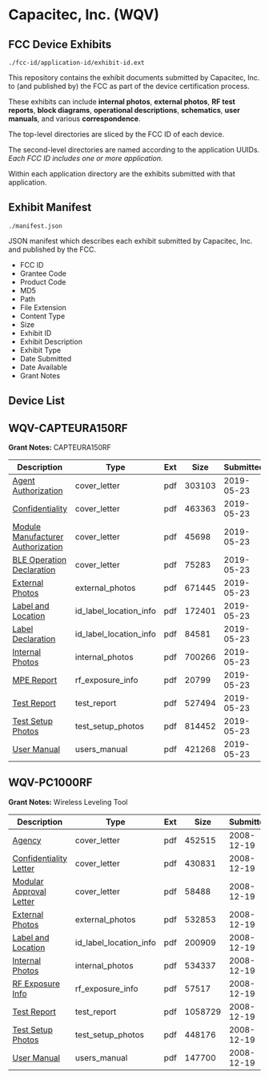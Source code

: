 # Capacitec, Inc. (WQV)
## FCC Device Exhibits

```
./fcc-id/application-id/exhibit-id.ext
```

This repository contains the exhibit documents submitted by Capacitec, Inc. to (and published by) the FCC as part of the device certification process.

These exhibits can include **internal photos**, **external photos**, **RF test reports**, **block diagrams**, **operational descriptions**, **schematics**, **user manuals**, and various **correspondence**.

The top-level directories are sliced by the FCC ID of each device.

The second-level directories are named according to the application UUIDs. *Each FCC ID includes one or more application.*

Within each application directory are the exhibits submitted with that application. 

## Exhibit Manifest

```
./manifest.json
```

JSON manifest which describes each exhibit submitted by Capacitec, Inc. and published by the FCC.

- FCC ID
- Grantee Code
- Product Code
- MD5
- Path
- File Extension
- Content Type
- Size
- Exhibit ID
- Exhibit Description
- Exhibit Type
- Date Submitted
- Date Available
- Grant Notes

## Device List
## WQV-CAPTEURA150RF
**Grant Notes:** CAPTEURA150RF

| Description | Type | Ext | Size | Submitted | Available |
| ----------- | ---- | --- | ---- | --------- | --------- |
| [Agent Authorization](WQV-CAPTEURA150RF/e74ffbde89892e04676cbd44ccdd11f8/4291794.pdf) | cover_letter | pdf | 303103 | 2019-05-23 | 2019-05-24 |
| [Confidentiality](WQV-CAPTEURA150RF/e74ffbde89892e04676cbd44ccdd11f8/4291795.pdf) | cover_letter | pdf | 463363 | 2019-05-23 | 2019-05-24 |
| [Module Manufacturer Authorization](WQV-CAPTEURA150RF/e74ffbde89892e04676cbd44ccdd11f8/4291796.pdf) | cover_letter | pdf | 45698 | 2019-05-23 | 2019-05-24 |
| [BLE Operation Declaration](WQV-CAPTEURA150RF/e74ffbde89892e04676cbd44ccdd11f8/4291797.pdf) | cover_letter | pdf | 75283 | 2019-05-23 | 2019-05-24 |
| [External Photos](WQV-CAPTEURA150RF/e74ffbde89892e04676cbd44ccdd11f8/4291798.pdf) | external_photos | pdf | 671445 | 2019-05-23 | 2019-05-24 |
| [Label and Location](WQV-CAPTEURA150RF/e74ffbde89892e04676cbd44ccdd11f8/4291800.pdf) | id_label_location_info | pdf | 172401 | 2019-05-23 | 2019-05-24 |
| [Label Declaration](WQV-CAPTEURA150RF/e74ffbde89892e04676cbd44ccdd11f8/4291805.pdf) | id_label_location_info | pdf | 84581 | 2019-05-23 | 2019-05-24 |
| [Internal Photos](WQV-CAPTEURA150RF/e74ffbde89892e04676cbd44ccdd11f8/4291799.pdf) | internal_photos | pdf | 700266 | 2019-05-23 | 2019-11-20 |
| [MPE Report](WQV-CAPTEURA150RF/e74ffbde89892e04676cbd44ccdd11f8/4291801.pdf) | rf_exposure_info | pdf | 20799 | 2019-05-23 | 2019-05-24 |
| [Test Report](WQV-CAPTEURA150RF/e74ffbde89892e04676cbd44ccdd11f8/4291802.pdf) | test_report | pdf | 527494 | 2019-05-23 | 2019-05-24 |
| [Test Setup Photos](WQV-CAPTEURA150RF/e74ffbde89892e04676cbd44ccdd11f8/4291803.pdf) | test_setup_photos | pdf | 814452 | 2019-05-23 | 2019-05-24 |
| [User Manual](WQV-CAPTEURA150RF/e74ffbde89892e04676cbd44ccdd11f8/4291804.pdf) | users_manual | pdf | 421268 | 2019-05-23 | 2019-11-20 |
## WQV-PC1000RF
**Grant Notes:** Wireless Leveling Tool

| Description | Type | Ext | Size | Submitted | Available |
| ----------- | ---- | --- | ---- | --------- | --------- |
| [Agency](WQV-PC1000RF/d516283e1f770563829a275247325b94/1047247.pdf) | cover_letter | pdf | 452515 | 2008-12-19 | 2008-12-19 |
| [Confidentiality Letter](WQV-PC1000RF/d516283e1f770563829a275247325b94/1047248.pdf) | cover_letter | pdf | 430831 | 2008-12-19 | 2008-12-19 |
| [Modular Approval Letter](WQV-PC1000RF/d516283e1f770563829a275247325b94/1047249.pdf) | cover_letter | pdf | 58488 | 2008-12-19 | 2008-12-19 |
| [External Photos](WQV-PC1000RF/d516283e1f770563829a275247325b94/1047251.pdf) | external_photos | pdf | 532853 | 2008-12-19 | 2008-12-19 |
| [Label and Location](WQV-PC1000RF/d516283e1f770563829a275247325b94/1047253.pdf) | id_label_location_info | pdf | 200909 | 2008-12-19 | 2008-12-19 |
| [Internal Photos](WQV-PC1000RF/d516283e1f770563829a275247325b94/1047252.pdf) | internal_photos | pdf | 534337 | 2008-12-19 | 2008-12-19 |
| [RF Exposure Info](WQV-PC1000RF/d516283e1f770563829a275247325b94/1047255.pdf) | rf_exposure_info | pdf | 57517 | 2008-12-19 | 2008-12-19 |
| [Test Report](WQV-PC1000RF/d516283e1f770563829a275247325b94/1047257.pdf) | test_report | pdf | 1058729 | 2008-12-19 | 2008-12-19 |
| [Test Setup Photos](WQV-PC1000RF/d516283e1f770563829a275247325b94/1047258.pdf) | test_setup_photos | pdf | 448176 | 2008-12-19 | 2008-12-19 |
| [User Manual](WQV-PC1000RF/d516283e1f770563829a275247325b94/1047259.pdf) | users_manual | pdf | 147700 | 2008-12-19 | 2008-12-19 |
